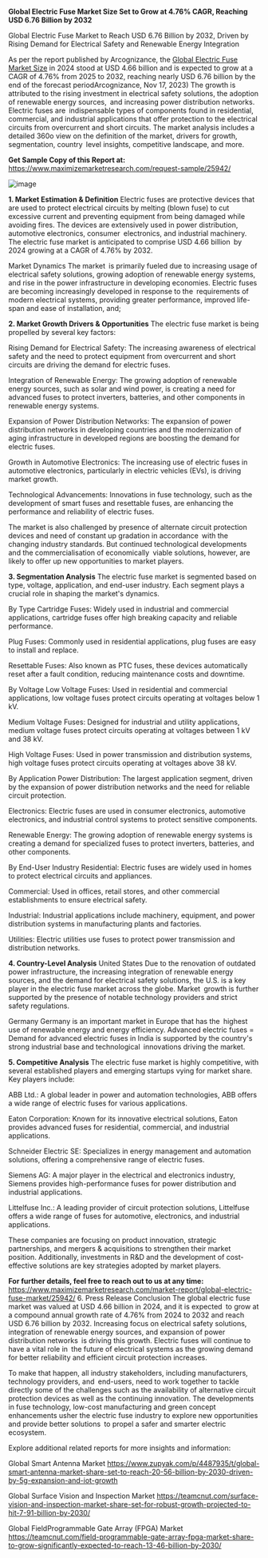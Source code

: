 **Global Electric Fuse Market Size Set to Grow at 4.76% CAGR, Reaching USD 6.76 Billion by 2032**


Global Electric Fuse Market to Reach USD 6.76 Billion by 2032, Driven by Rising Demand for Electrical Safety and Renewable Energy Integration

As per the report published by Arcognizance, the [Global Electric Fuse Market Size](https://www.maximizemarketresearch.com/market-report/global-electric-fuse-market/25942/) in 2024 stood at USD 4.66 billion and is expected to grow at a CAGR of 4.76% from 2025 to 2032, reaching nearly USD 6.76 billion by the end of the forecast periodArcognizance, Nov 17, 2023) The growth is attributed to the rising investment in electrical safety solutions, the adoption of renewable energy sources, and increasing power distribution networks. Electric fuses are indispensable types of components found in residential, commercial, and industrial applications that offer protection to the electrical circuits from overcurrent and short circuits. The market analysis includes a detailed 360o view on the definition of the market, drivers for growth, segmentation, country level insights, competitive landscape, and more.

**Get Sample Copy of this Report at:** https://www.maximizemarketresearch.com/request-sample/25942/ 

![image](https://github.com/user-attachments/assets/f7e4eb62-52cc-4fad-9f28-21d63530986d)


**1. Market Estimation & Definition**
Electric fuses are protective devices that are used to protect electrical circuits by melting (blown fuse) to cut excessive current and preventing equipment from being damaged while avoiding fires. The devices are extensively used in power distribution, automotive electronics, consumer electronics, and industrial machinery. The electric fuse market is anticipated to comprise USD 4.66 billion by 2024 growing at a CAGR of 4.76% by 2032.

Market Dynamics The market is primarily fueled due to increasing usage of electrical safety solutions, growing adoption of renewable energy systems, and rise in the power infrastructure in developing economies. Electric fuses are becoming increasingly developed in response to the requirements of modern electrical systems, providing greater performance, improved life-span and ease of installation, and;

**2. Market Growth Drivers & Opportunities**
The electric fuse market is being propelled by several key factors:

Rising Demand for Electrical Safety: The increasing awareness of electrical safety and the need to protect equipment from overcurrent and short circuits are driving the demand for electric fuses.

Integration of Renewable Energy: The growing adoption of renewable energy sources, such as solar and wind power, is creating a need for advanced fuses to protect inverters, batteries, and other components in renewable energy systems.

Expansion of Power Distribution Networks: The expansion of power distribution networks in developing countries and the modernization of aging infrastructure in developed regions are boosting the demand for electric fuses.

Growth in Automotive Electronics: The increasing use of electric fuses in automotive electronics, particularly in electric vehicles (EVs), is driving market growth.

Technological Advancements: Innovations in fuse technology, such as the development of smart fuses and resettable fuses, are enhancing the performance and reliability of electric fuses.

The market is also challenged by presence of alternate circuit protection devices and need of constant up gradation in accordance with the changing industry standards. But continued technological developments and the commercialisation of economically viable solutions, however, are likely to offer up new opportunities to market players.

**3. Segmentation Analysis**
The electric fuse market is segmented based on type, voltage, application, and end-user industry. Each segment plays a crucial role in shaping the market's dynamics.

By Type
Cartridge Fuses: Widely used in industrial and commercial applications, cartridge fuses offer high breaking capacity and reliable performance.

Plug Fuses: Commonly used in residential applications, plug fuses are easy to install and replace.

Resettable Fuses: Also known as PTC fuses, these devices automatically reset after a fault condition, reducing maintenance costs and downtime.

By Voltage
Low Voltage Fuses: Used in residential and commercial applications, low voltage fuses protect circuits operating at voltages below 1 kV.

Medium Voltage Fuses: Designed for industrial and utility applications, medium voltage fuses protect circuits operating at voltages between 1 kV and 38 kV.

High Voltage Fuses: Used in power transmission and distribution systems, high voltage fuses protect circuits operating at voltages above 38 kV.

By Application
Power Distribution: The largest application segment, driven by the expansion of power distribution networks and the need for reliable circuit protection.

Electronics: Electric fuses are used in consumer electronics, automotive electronics, and industrial control systems to protect sensitive components.

Renewable Energy: The growing adoption of renewable energy systems is creating a demand for specialized fuses to protect inverters, batteries, and other components.

By End-User Industry
Residential: Electric fuses are widely used in homes to protect electrical circuits and appliances.

Commercial: Used in offices, retail stores, and other commercial establishments to ensure electrical safety.

Industrial: Industrial applications include machinery, equipment, and power distribution systems in manufacturing plants and factories.

Utilities: Electric utilities use fuses to protect power transmission and distribution networks.

**4. Country-Level Analysis**
United States
Due to the renovation of outdated power infrastructure, the increasing integration of renewable energy sources, and the demand for electrical safety solutions, the U.S. is a key player in the electric fuse market across the globe. Market growth is further supported by the presence of notable technology providers and strict safety regulations.

Germany
Germany is an important market in Europe that has the highest use of renewable energy and energy efficiency. Advanced electric fuses = Demand for advanced electric fuses in India is supported by the country's strong industrial base and technological innovations driving the market.

**5. Competitive Analysis**
The electric fuse market is highly competitive, with several established players and emerging startups vying for market share. Key players include:

ABB Ltd.: A global leader in power and automation technologies, ABB offers a wide range of electric fuses for various applications.

Eaton Corporation: Known for its innovative electrical solutions, Eaton provides advanced fuses for residential, commercial, and industrial applications.

Schneider Electric SE: Specializes in energy management and automation solutions, offering a comprehensive range of electric fuses.

Siemens AG: A major player in the electrical and electronics industry, Siemens provides high-performance fuses for power distribution and industrial applications.

Littelfuse Inc.: A leading provider of circuit protection solutions, Littelfuse offers a wide range of fuses for automotive, electronics, and industrial applications.

These companies are focusing on product innovation, strategic partnerships, and mergers & acquisitions to strengthen their market position. Additionally, investments in R&D and the development of cost-effective solutions are key strategies adopted by market players.

**For further details, feel free to reach out to us at any time:** https://www.maximizemarketresearch.com/market-report/global-electric-fuse-market/25942/ 
6. Press Release Conclusion
The global electric fuse market was valued at USD 4.66 billion in 2024, and it is expected to grow at a compound annual growth rate of 4.76% from 2024 to 2032 and reach USD 6.76 billion by 2032. Increasing focus on electrical safety solutions, integration of renewable energy sources, and expansion of power distribution networks is driving this growth. Electric fuses will continue to have a vital role in the future of electrical systems as the growing demand for better reliability and efficient circuit protection increases.

To make that happen, all industry stakeholders, including manufacturers, technology providers, and end-users, need to work together to tackle directly some of the challenges such as the availability of alternative circuit protection devices as well as the continuing innovation. The developments in fuse technology, low-cost manufacturing and green concept enhancements usher the electric fuse industry to explore new opportunities and provide better solutions to propel a safer and smarter electric ecosystem.

Explore additional related reports for more insights and information:

Global Smart Antenna Market https://www.zupyak.com/p/4487935/t/global-smart-antenna-market-share-set-to-reach-20-56-billion-by-2030-driven-by-5g-expansion-and-iot-growth 

Global Surface Vision and Inspection Market  https://teamcnut.com/surface-vision-and-inspection-market-share-set-for-robust-growth-projected-to-hit-7-91-billion-by-2030/ 

Global FieldProgrammable Gate Array (FPGA) Market https://teamcnut.com/field-programmable-gate-array-fpga-market-share-to-grow-significantly-expected-to-reach-13-46-billion-by-2030/ 
